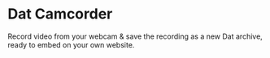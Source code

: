Dat Camcorder
=============

Record video from your webcam & save the recording as a new Dat archive, ready to embed on your own website.
